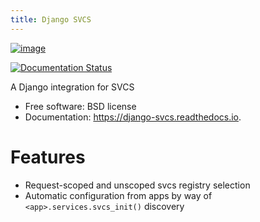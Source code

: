 ```yaml
---
title: Django SVCS
---
```


[![image](https://img.shields.io/pypi/v/django_svcs.svg)](https://pypi.python.org/pypi/django_svcs)

[![Documentation Status](https://readthedocs.org/projects/django-svcs/badge/?version=latest)](https://django-svcs.readthedocs.io/en/latest/?version=latest)

A Django integration for SVCS

-   Free software: BSD license
-   Documentation: <https://django-svcs.readthedocs.io>.

# Features

- Request-scoped and unscoped svcs registry selection
- Automatic configuration from apps by way of `<app>.services.svcs_init()` discovery
